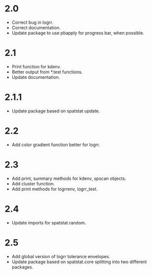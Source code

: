 # 2.0
- Correct bug in logrr.
- Correct documentation.
- Update package to use pbapply for progress bar, when possible.
# 2.1
- Print function for kdenv.
- Better output from *.test functions. 
- Update documentation.
# 2.1.1
- Update package based on spatstat update.
# 2.2
- Add color gradient function better for logrr.
# 2.3
- Add print, summary methods for kdenv, spscan objects.
- Add cluster function.
- Add print methods for logrrenv, logrr_test.
# 2.4
- Update imports for spatstat.random.
# 2.5
- Add global version of logrr tolerance envelopes.
- Update package based on spatstat.core splitting into two different packages.